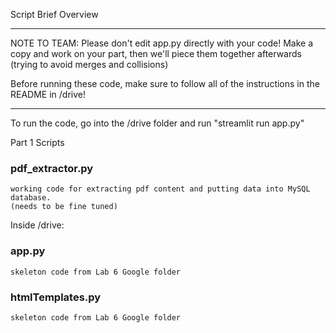 Script Brief Overview

*****
NOTE TO TEAM: Please don't edit app.py directly with your code! 
Make a copy and work on your part, then we'll piece them together 
afterwards (trying to avoid merges and collisions)

Before running these code, make sure to follow all of the instructions in the README in /drive!
*****


To run the code, go into the /drive folder and run
"streamlit run app.py"


Part 1 Scripts 

### pdf_extractor.py
	working code for extracting pdf content and putting data into MySQL database.
	(needs to be fine tuned)


Inside /drive:

### app.py
	skeleton code from Lab 6 Google folder
	
	
### htmlTemplates.py
	skeleton code from Lab 6 Google folder
